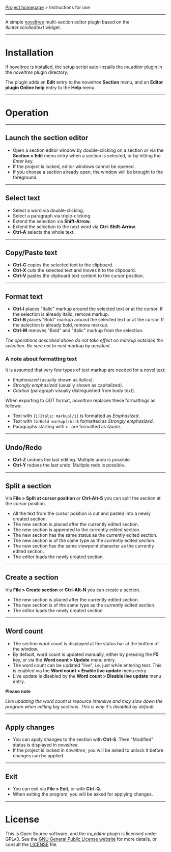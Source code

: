 [Project homepage](https://peter88213.github.io/noveltree_editor) > Instructions for use

--- 

A simple [noveltree](https://peter88213.github.io/noveltree/) multi-section editor plugin based on the *tkinter.scrolledtext* widget.

---

# Installation

If [noveltree](https://peter88213.github.io/noveltree/) is installed, the setup script auto-installs the *nv_editor* plugin in the *noveltree* plugin directory.

The plugin adds an **Edit** entry to the *noveltree* **Section** menu, and an **Editor plugin Online help** entry to the **Help** menu.  

---

# Operation

---

## Launch the section editor

- Open a section editor window by double-clicking on a section or via the **Section > Edit** menu entry when a section is selected, or by hitting the *Enter* key.
- If the project is locked, editor windows cannot be opened.
- If you choose a section already open, the window will be brought to the foreground.

---

## Select text

- Select a word via double-clicking.
- Select a paragraph via triple-clicking.
- Extend the selection via **Shift-Arrow**.
- Extend the selection to the next word via **Ctrl-Shift-Arrow**.
- **Ctrl-A** selects the whole text.

---

## Copy/Paste text

- **Ctrl-C** copies the selected text to the clipboard.
- **Ctrl-X** cuts the selected text and moves it to the clipboard.
- **Ctrl-V** pastes the clipboard text content to the cursor position.

---

## Format text

- **Ctrl-I** places "Italic" markup around the selected text or at the cursor. If the selection is already italic, remove markup.
- **Ctrl-B** places "Bold" markup around the selected text or at the cursor. If the selection is already bold, remove markup.
- **Ctrl-M** removes "Bold" and "Italic" markup from the selection.

*The operations described above do not take effect on markup outsides the selection. Be sure not to nest markup by accident.*


### A note about formatting text

It is assumed that very few types of text markup are needed for a novel text:

- *Emphasized* (usually shown as italics).
- *Strongly emphasized* (usually shown as capitalized).
- *Citation* (paragraph visually distinguished from body text).

When exporting to ODT format, *noveltree* replaces these formattings as follows: 

- Text with `[i]Italic markup[/i]` is formatted as *Emphasized*.
- Text with `[b]Bold markup[/b]` is formatted as *Strongly emphasized*. 
- Paragraphs starting with `> ` are formatted as *Quote*.

---

## Undo/Redo

- **Ctrl-Z** undoes the last editing. Multiple undo is possible.
- **Ctrl-Y** redoes the last undo. Multiple redo is possible.

---

## Split a section

Via **File > Split at cursor position** or **Ctrl-Alt-S** you can split the section at the cursor position. 

- All the text from the cursor position is cut and pasted into a newly created section. 
- The new section is placed after the currently edited section.
- The new section is appended to the currently edited section.
- The new section has the same status as the currently edited section.  
- The new section is of the same type as the currently edited section.  
- The new section has the same viewpoint character as the currently edited section.  
- The editor loads the newly created section.

---

## Create a section

Via **File > Create section** or **Ctrl-Alt-N** you can create a section. 

- The new section is placed after the currently edited section.
- The new section is of the same type as the currently edited section.  
- The editor loads the newly created section.

---

## Word count

- The section word count is displayed at the status bar at the bottom of the window.
- By default, word count is updated manually, either by pressing the **F5** key, or via the **Word count > Update** menu entry.
- The word count can be updated "live", i.e. just while entering text. This is enabled via the **Word count > Enable live update** menu entry. 
- Live update is disabled by the **Word count > Disable live update** menu entry. 

**Please note**

*Live updating the word count is resource intensive and may slow down the program when editing big sections. This is why it's disabled by default.*

---

## Apply changes

- You can apply changes to the section with **Ctrl-S**. Then "Modified" status is displayed in *noveltree*.
- If the project is locked in *noveltree*, you will be asked to unlock it before changes can be applied.

---

## Exit 

- You can exit via **File > Exit**, or with **Ctrl-Q**.
- When exiting the program, you will be asked for applying changes.

---

# License

This is Open Source software, and the *nv_editor* plugin is licensed under GPLv3. See the
[GNU General Public License website](https://www.gnu.org/licenses/gpl-3.0.en.html) for more
details, or consult the [LICENSE](https://github.com/peter88213/noveltree_editor/blob/main/LICENSE) file.
